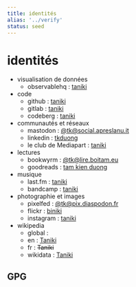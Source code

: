 ```yaml
---
title: identités
alias: '../verify'
status: seed
---
```


# identités

- visualisation de données
  - observablehq : [taniki](https://observablehq.com/@taniki)
- code
  - github : [taniki](https://github.com/taniki/)
  - gitlab : [taniki](https://gitlab.com/taniki/)
  - codeberg : [taniki](https://codeberg.org/taniki)
- communautés et réseaux
  - mastodon : [@tk@social.apreslanu.it](https://social.apreslanu.it/@tk)
  - linkedin : [tkduong](https://www.google.com/url?sa=t&source=web&rct=j&opi=89978449&url=https://fr.linkedin.com/in/tkduong&ved=2ahUKEwi6vLjNl8aJAxVKSaQEHXYLPcAQFnoECBkQAQ&usg=AOvVaw0lcaQwn-i7u6fZ19uL54hm)
  - le club de Mediapart : [taniki](https://blogs.mediapart.fr/taniki)
- lectures
  - bookwyrm : [@tk@lire.boitam.eu](https://lire.boitam.eu/@tk)
  - goodreads : [tam kien duong](https://www.goodreads.com/user/show/8344753-tam-kien-duong)
- musique
  - last.fm : [taniki](https://www.last.fm/user/taniki)
  - bandcamp : [taniki](https://bandcamp.com/taniki)
- photographie et images
  - pixelfed : [@tk@pix.diaspodon.fr](https://pix.diaspodon.fr/tk)
  - flickr : [biniki](https://flickr.com/biniki)
  - instagram : [taniki](https://www.instagram.com/taniki/)
- wikipedia
  - global : 
  - en : [Taniki](https://en.wikipedia.org/wiki/User:Taniki)
  - fr : ~~Taniki~~
  - wikidata : [Taniki](https://www.wikidata.org/wiki/User:Taniki)

## GPG